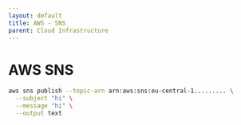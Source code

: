 ```yaml
---
layout: default
title: AWS - SNS
parent: Cloud Infrastructure
---
```


# AWS SNS

```bash
aws sns publish --topic-arn arn:aws:sns:eu-central-1......... \
  --subject "hi" \
  --message "hi" \
  --output text
```
